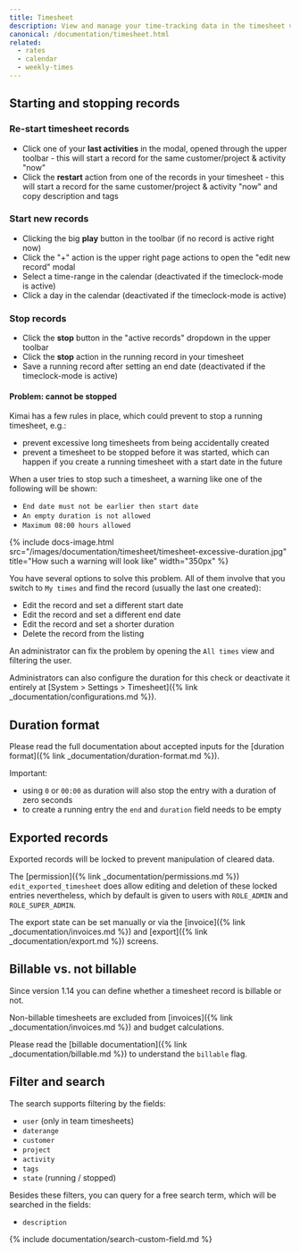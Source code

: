 ```yaml
---
title: Timesheet
description: View and manage your time-tracking data in the timesheet view
canonical: /documentation/timesheet.html
related:
  - rates
  - calendar
  - weekly-times
---
```


## Starting and stopping records

### Re-start timesheet records
- Click one of your **last activities** in the modal, opened through the upper toolbar - this will start a record for the same customer/project & activity "now"
- Click the **restart** action from one of the records in your timesheet - this will start a record for the same customer/project & activity "now" and copy description and tags

### Start new records
- Clicking the big **play** button in the toolbar (if no record is active right now)
- Click the "+" action is the upper right page actions to open the "edit new record" modal
- Select a time-range in the calendar (deactivated if the timeclock-mode is active)
- Click a day in the calendar (deactivated if the timeclock-mode is active)

### Stop records
- Click the **stop** button in the "active records" dropdown in the upper toolbar
- Click the **stop** action in the running record in your timesheet
- Save a running record after setting an end date (deactivated if the timeclock-mode is active)

#### Problem: cannot be stopped

Kimai has a few rules in place, which could prevent to stop a running timesheet, e.g.:

- prevent excessive long timesheets from being accidentally created
- prevent a timesheet to be stopped before it was started, which can happen if you create a running timesheet with a start date in the future

When a user tries to stop such a timesheet, a warning like one of the following will be shown:

- `End date must not be earlier then start date`
- `An empty duration is not allowed`
- `Maximum 08:00 hours allowed`

{% include docs-image.html src="/images/documentation/timesheet/timesheet-excessive-duration.jpg" title="How such a warning will look like" width="350px" %}

You have several options to solve this problem. 
All of them involve that you switch to `My times` and find the record (usually the last one created):

- Edit the record and set a different start date
- Edit the record and set a different end date
- Edit the record and set a shorter duration
- Delete the record from the listing

An administrator can fix the problem by opening the `All times` view and filtering the user.

Administrators can also configure the duration for this check or deactivate it entirely at [System > Settings > Timesheet]({% link _documentation/configurations.md %}).

## Duration format

Please read the full documentation about accepted inputs for the [duration format]({% link _documentation/duration-format.md %}).

Important:
- using `0` or `00:00` as duration will also stop the entry with a duration of zero seconds
- to create a running entry the `end` and `duration` field needs to be empty

## Exported records

Exported records will be locked to prevent manipulation of cleared data.

The [permission]({% link _documentation/permissions.md %}) `edit_exported_timesheet` does allow editing and deletion of these
locked entries nevertheless, which by default is given to users with `ROLE_ADMIN` and `ROLE_SUPER_ADMIN`.

The export state can be set manually or via the [invoice]({% link _documentation/invoices.md %}) and [export]({% link _documentation/export.md %}) screens.

## Billable vs. not billable

Since version 1.14 you can define whether a timesheet record is billable or not.

Non-billable timesheets are excluded from [invoices]({% link _documentation/invoices.md %}) and budget calculations.

Please read the [billable documentation]({% link _documentation/billable.md %}) to understand the `billable` flag.

## Filter and search

The search supports filtering by the fields:
- `user` (only in team timesheets)
- `daterange`
- `customer`
- `project`
- `activity`
- `tags`
- `state` (running / stopped)

Besides these filters, you can query for a free search term, which will be searched in the fields:
- `description`

{% include documentation/search-custom-field.md %}
